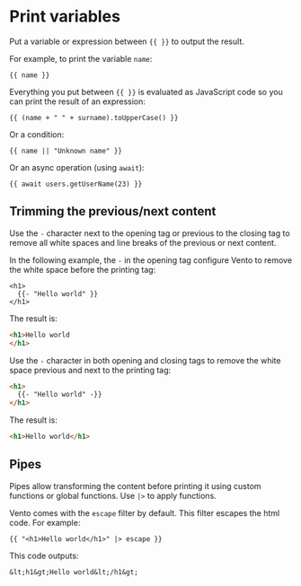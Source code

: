# Print variables

Put a variable or expression between `{{ }}` to output the result.

For example, to print the variable `name`:

```vento
{{ name }}
```

Everything you put between `{{ }}` is evaluated as JavaScript code so you can
print the result of an expression:

```vento
{{ (name + " " + surname).toUpperCase() }}
```

Or a condition:

```vento
{{ name || "Unknown name" }}
```

Or an async operation (using `await`):

```vento
{{ await users.getUserName(23) }}
```

## Trimming the previous/next content

Use the `-` character next to the opening tag or previous to the closing tag to
remove all white spaces and line breaks of the previous or next content.

In the following example, the `-` in the opening tag configure Vento to remove
the white space before the printing tag:

```vento
<h1>
  {{- "Hello world" }}
</h1>
```

The result is:

```html
<h1>Hello world
</h1>
```

Use the `-` character in both opening and closing tags to remove the white space
previous and next to the printing tag:

```html
<h1>
  {{- "Hello world" -}}
</h1>
```

The result is:

```html
<h1>Hello world</h1>
```

## Pipes

Pipes allow transforming the content before printing it using custom functions
or global functions. Use `|>` to apply functions.

Vento comes with the `escape` filter by default. This filter escapes the html
code. For example:

```vento
{{ "<h1>Hello world</h1>" |> escape }}
```

This code outputs:

```
&lt;h1&gt;Hello world&lt;/h1&gt;
```
